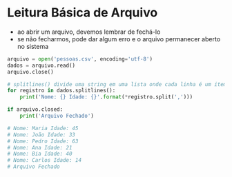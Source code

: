 # Leitura Básica de Arquivo


- ao abrir um arquivo, devemos lembrar de fechá-lo
- se não fecharmos, pode dar algum erro e o arquivo permanecer aberto no sistema


````python
arquivo = open('pessoas.csv', encoding='utf-8')
dados = arquivo.read()
arquivo.close()

# splitlines() divide uma string em uma lista onde cada linha é um item da lista
for registro in dados.splitlines():
    print('Nome: {} Idade: {}'.format(*registro.split(',')))

if arquivo.closed:
    print('Arquivo Fechado')

# Nome: Maria Idade: 45
# Nome: João Idade: 33
# Nome: Pedro Idade: 63
# Nome: Ana Idade: 21
# Nome: Bia Idade: 40
# Nome: Carlos Idade: 14
# Arquivo Fechado
````